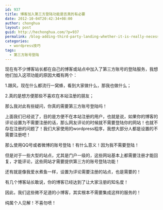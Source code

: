 ```yaml
---
id: 937
title: 博客加入第三方登陆功能是否真的有必要
date: 2012-10-04T20:42:34+08:00
author: chonghua
layout: post
guid: http://hechonghua.com/?p=937
permalink: /blog-adding-third-party-landing-whether-it-is-really-necessary/
categories:
  - wordpress技巧
tags:
  - 第三方账号登陆
---
```

现在有不少博客站长都在自己的博客或站点中加入了第三方账号的登陆服务，我想他们加入这项功能的原因大概有两个：

1.跟风，现在什么都流行一窝蜂，看到大家做什么，那我也做什么；

2.真的是想方便那些不喜欢在本站注册的朋友；

那么我对此有些疑问，你真的需要第三方账号登陆吗！

上面我们已经说了，目的是方便不在本站注册的用户，也就是说，如果你的博客的评论设置为不需要注册的话，那么网友评论的时候就不需要登陆你的网站！也就不存在注册的问题了！我们大家使用的wordpress程序，我想大部分人都是设置的不需要注册吧！

那么使用QQ号或者微博的账号登陆！有什么意义！因为我不需要登陆！

但是对于一些大型的站点，尤其是门户一级的，这些网站基本上都需要注册才能回复，才能评论，这些网站才需要提供第三方的账号登陆功能！

还有就是像我爱水煮鱼一样，设置为评论需要注册的站点，也是需要的！

有几个博客站长敢说，你的博客已经达到了让大家注册的知名度！

因此，我们这些微不足道的小博客，其实根本不需要集成这样的服务的！

纯属个人见解！不喜勿喷！